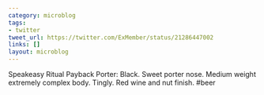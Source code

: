 ```yaml
---
category: microblog
tags:
- twitter
tweet_url: https://twitter.com/ExMember/status/21286447002
links: []
layout: microblog
---
```

Speakeasy Ritual Payback Porter: Black. Sweet porter nose. Medium weight extremely complex body. Tingly. Red wine and nut finish. #beer
